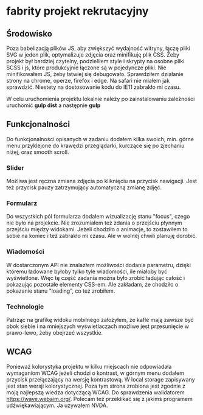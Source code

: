 # fabrity projekt rekrutacyjny
## Środowisko

Poza babelizacją plików JS, aby zwiększyć wydajność witryny, łączę pliki SVG w jeden plik, optymalizuje zdjęcia oraz minifikuję plik CSS. 
Żeby projekt był bardziej czytelny, podzieliłem style i skrypty na osobne pliki SCSS i js, które produkcyjnie łączone są w pojedyncze pliki. 
Nie minifikowałem JS, żeby łatwiej się debugowało. 
Sprawdziłem działanie strony na chrome, operze, firefox i edge. Na safari nie miałem jak sprawdzić. Niestety na dostosowanie kodu do IE11 zabrakło mi czasu. 

W celu uruchomienia projektu lokalnie należy po zainstalowaniu zależności uruchomić **gulp dist** a następnie **gulp** 

## Funkcjonalności

Do funkcjonalności opisanych w zadaniu dodałem kilka swoich, min. górne menu przyklejone do krawędzi przeglądarki, kurczące się po zjechaniu niżej, oraz smooth scroll.

### Slider

Możliwa jest ręczna zmiana zdjęcia po kliknięciu na przycisk nawigacji. Jest też przycisk pauzy zatrzymujący automatyczną zmianę zdjęć.

### Formularz

Do wszystkich pól formularza dodałem wizualizację stanu "focus", czego nie było na projekcie. Nie zrozumiałem też zdania o przejściu płynnym przejściu między widokami. 
Jeżeli chodziło o animacje, to zostawiłem to sobie na koniec i też zabrakło mi czasu. Ale w wolnej chwili planuję dorobić. 

### Wiadomości

W dostarczonym API nie znalazłem możliwości dodania parametru, dzięki któremu ładowane byłoby tylko tyle wiadomości, ile miałoby być wyświetlone. 
Więc tę część zadania można było zrobić ładując całość i pokazując pozostałe elementy CSS-em. Ale zakładam, że chodziło o pokazanie stanu "loading", co też zrobiłem.

### Technologie

Patrząc na grafikę widoku mobilnego założyłem, że kafle mają zawsze być obok siebie i na mniejszych wyświetlaczach możliwe jest przesunięcie w prawo-lewo, żeby obejrzeć wszystkie.

## WCAG

Ponieważ kolorystyka projektu w kilku miejscach nie odpowiadała wymaganiom WCAG jeżeli chodzi o kontrast, w górnym menu dodałem przycisk przełączający na wersję kontrastową.
W local storage zapisywany jest stan wersji kolorystycznej. Poza tym strona zrobiona jest zgodnie z moją najlepszą wiedza dotyczącą WCAG. 
Do sprawdzenia walidatorem https://wave.webaim.org/. Polecam też przeklikać się z jakimś programem udźwiękawiającym. Ja używałem NVDA.
